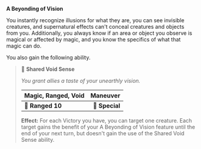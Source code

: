 **A Beyonding of Vision**

You instantly recognize illusions for what they are, you can see invisible creatures, and supernatural effects can't conceal creatures and objects from you. Additionally, you always know if an area or object you observe is magical or affected by magic, and you know the specifics of what that magic can do.

You also gain the following ability.

> 🏹 **Shared Void Sense**
> 
> *You grant allies a taste of your unearthly vision.*
> 
> | **Magic, Ranged, Void** |   **Maneuver** |
> | ----------------------- | --------------:|
> | **📏 Ranged 10**        | **🎯 Special** |
> 
> **Effect:** For each Victory you have, you can target one creature. Each target gains the benefit of your A Beyonding of Vision feature until the end of your next turn, but doesn't gain the use of the Shared Void Sense ability.
